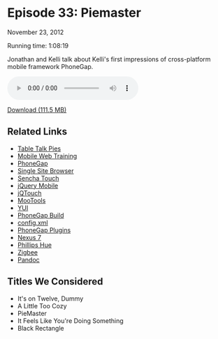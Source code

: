 Episode 33: Piemaster
====
November 23, 2012

Running time: 1:08:19

Jonathan and Kelli talk about Kelli's first impressions of cross-platform mobile framework PhoneGap. 

<audio preload="auto" controls>
	<source src="https://s3.amazonaws.com/nitch/Episode_33_Piemaster.mp3" type="audio/mpeg" />
	<source src="https://s3.amazonaws.com/nitch/Episode_33_Piemaster.ogg" type="audio/ogg" />
</audio>

[Download (111.5 MB)](https://s3.amazonaws.com/nitch/Episode_33_Piemaster.mp3 "Episode 33: Piemaster")

## Related Links

* [Table Talk Pies](http://www.tabletalkpie.com/pies.htm "Table Talk Pies")
* [Mobile Web Training](http://jonathanstark.com/leap "Make the Leap to Mobile")
* [PhoneGap](http://phonegap.com/ "PhoneGap | Home")
* [Single Site Browser](http://en.wikipedia.org/wiki/Site-specific_browser "Site-specific browser - Wikipedia, the free encyclopedia")
* [Sencha Touch](http://www.sencha.com/products/touch "Mobile App Development Platform | Sencha Touch")
* [jQuery Mobile](http://jquerymobile.com/ "jQuery Mobile | jQuery Mobile")
* [jQTouch](http://jqtouch.com/ "jQTouch - Zepto/jQuery plugin for mobile web development")
* [MooTools](http://mootools.net/ "MooTools - a compact javascript framework")
* [YUI](http://yuilibrary.com/ "YUI Library")
* [PhoneGap Build](https://build.phonegap.com/ "Adobe PhoneGap Build")
* [config.xml](https://build.phonegap.com/docs/config-xml)
* [PhoneGap Plugins](https://github.com/phonegap/phonegap-plugins)
* [Nexus 7](http://www.google.com/nexus/ "Nexus")
* [Phillips Hue](http://www.meethue.com/ "Philips hue")
* [Zigbee](http://www.zigbee.org/ "")
* [Pandoc](http://johnmacfarlane.net/pandoc/ "Pandoc - About pandoc")

## Titles We Considered

* It's on Twelve, Dummy
* A Little Too Cozy
* PieMaster
* It Feels Like You're Doing Something
* Black Rectangle
